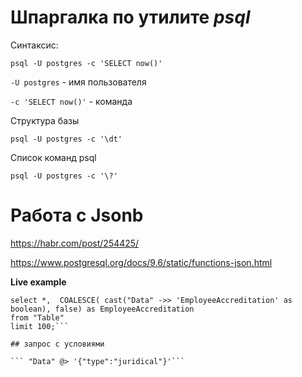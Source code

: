 # Шпаргалка по утилите *psql*

Синтаксис:

```psql -U postgres -c 'SELECT now()'```

```-U postgres``` - имя пользователя

```-c 'SELECT now()'``` - команда


Структура базы

```psql -U postgres -c '\dt'```


Список команд psql

```psql -U postgres -c '\?'```

# Работа с Jsonb

https://habr.com/post/254425/

https://www.postgresql.org/docs/9.6/static/functions-json.html

**Live example**
```
select *,  COALESCE( cast("Data" ->> 'EmployeeAccreditation' as boolean), false) as EmployeeAccreditation
from "Table"
limit 100;```

## запрос с условиями

``` "Data" @> '{"type":"juridical"}'```
